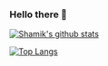 ### Hello there 👋


[![Shamik's github stats](https://github-readme-stats.vercel.app/api?username=shamik05&count_private=true&show_icons=true&theme=graywhite)](https://github.com/shamik05)

[![Top Langs](https://github-readme-stats.vercel.app/api/top-langs/?username=shamik05&layout=compact)](https://github.com/anuraghazra/github-readme-stats)

<!--
**shamik05/shamik05** is a ✨ _special_ ✨ repository because its `README.md` (this file) appears on your GitHub profile.

Here are some ideas to get you started:

- 🔭 I’m currently working on ...
- 🌱 I’m currently learning ...
- 👯 I’m looking to collaborate on ...
- 🤔 I’m looking for help with ...
- 💬 Ask me about ...
- 📫 How to reach me: ...
- 😄 Pronouns: ...
- ⚡ Fun fact: ...
-->

